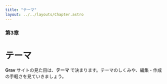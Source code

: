 ```yaml
---
title: "テーマ"
layout: ../../layouts/Chapter.astro
---
```


### 第3章

# テーマ

**Grav** サイトの見た目は、**テーマ** で決まります。テーマのしくみや、編集・作成の手軽さを見ていきましょう。

